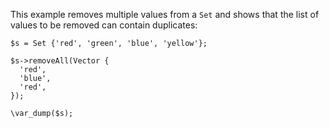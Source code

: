 This example removes multiple values from a `Set` and shows that the list of values to be removed can contain duplicates:

```basic-usage.hack
$s = Set {'red', 'green', 'blue', 'yellow'};

$s->removeAll(Vector {
  'red',
  'blue',
  'red',
});

\var_dump($s);
```

